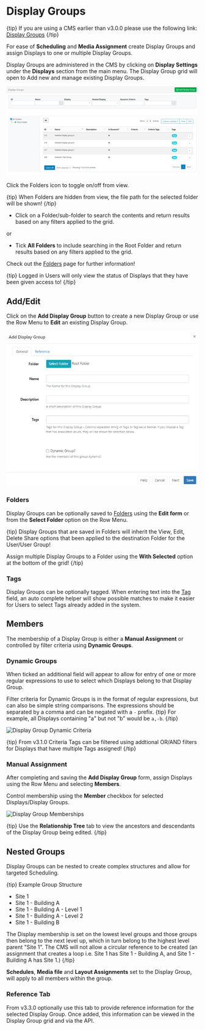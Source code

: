 <!--toc=displays-->

# Display Groups

{tip}
If you are using a CMS earlier than v3.0.0 please use the following link: [Display Groups](displays_groups_2.html)
{/tip}

For ease of **Scheduling** and **Media Assignment** create Display Groups and assign Displays to one or multiple Display Groups. 

Display Groups are administered in the CMS by clicking on **Display Settings** under the **Displays** section from the main menu. The Display Group grid will open to Add new and manage existing Display Groups.

![Display Groups Grid](img/v3_displays_groups_grid.png)

Click the Folders icon to toggle on/off from view.  

{tip}
When Folders are hidden from view, the file path for the selected folder will be shown!
{/tip}

- Click on a Folder/sub-folder to search the contents and return results based on any filters applied to the grid.

or

- Tick **All Folders** to include searching in the Root Folder and return results based on any filters applied to the grid.

Check out the [Folders](/manual/en/tour_folders.html) page for further information!

{tip}
Logged in Users will only view the status of Displays that they have been given access to!
{/tip}

## Add/Edit 

Click on the **Add Display Group** button to create a new Display Group or use the Row Menu to **Edit** an existing Display Group.

![Add Display Group](img/v3_displays_groups_add.png)

### Folders

Display Groups can be optionally saved to [Folders](tour_folders.html) using the **Edit form** or from the **Select Folder** option on the Row Menu.

{tip}
Display Groups  that are saved in Folders will inherit the View, Edit, Delete Share options that been applied to the destination Folder for the User/User Group!

Assign multiple Display Groups to a Folder using the **With Selected** option at the bottom of the grid!
{/tip}

### Tags

Display Groups can be optionally tagged.  When entering text into the [Tag](tour_tags.html) field, an auto complete helper will show possible matches to make it easier for Users to select Tags already added in the system.

## Members

The membership of a Display Group is either a **Manual Assignment** or controlled by filter criteria using **Dynamic Groups**. 

### Dynamic Groups

When ticked an additional field will appear to allow for entry of one or more regular expressions to use to select which Displays belong to that Display Group.

Filter criteria for Dynamic Groups is in the format of regular expressions, but can also be simple string comparisons. The expressions should be separated by a comma and can be negated with a `-` prefix.
{tip}
For example, all Displays containing "a" but not "b" would be `a,-b`.
{/tip}



![Display Group Dynamic Criteria](img/v3_displays_group_dynamic.png)

{tip}
From v3.1.0 Criteria Tags can be filtered using addtional OR/AND filters for Displays that have multiple Tags assigned!
{/tip}



### Manual Assignment

After completing and saving the **Add Display Group** form,  assign Displays using the Row Menu and selecting **Members**.

Control membership using the **Member** checkbox for selected Displays/Display Groups.

![Display Group Memberships](img/displays_groups_memberships.png)

{tip}
Use the **Relationship Tree** tab to view the ancestors and descendants of the Display Group being edited.
{/tip}



## Nested Groups

Display Groups can be nested to create complex structures and allow for targeted Scheduling.

{tip}
Example Group Structure

- Site 1
- Site 1 - Building A
- Site 1 - Building A - Level 1
- Site 1 - Building A - Level 2
- Site 1 - Building B

The Display membership is set on the lowest level groups and those groups then belong to the next level up, which in turn belong to the highest level parent "Site 1".
The CMS will not allow a circular reference to be created (an assignment that creates a loop i.e. Site 1 has Site 1 - Building A, and Site 1 - Building A has Site 1.)
{/tip}

**Schedules**, **Media file** and **Layout Assignments** set to the Display Group, will apply to all members within the group.

### Reference Tab

From v3.3.0 optionally use this tab to provide reference information for the selected Display Group. Once added, this information can be viewed in the Display Group grid and via the API.
